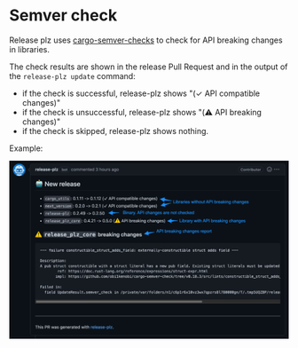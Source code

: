 # Semver check

Release plz uses [cargo-semver-checks](https://github.com/obi1kenobi/cargo-semver-checks)
to check for API breaking changes in libraries.

The check results are shown in the release Pull Request and in the output of the `release-plz update` command:

- if the check is successful, release-plz shows "(✓ API compatible changes)"
- if the check is unsuccessful, release-plz shows "(⚠️ API breaking changes)"
- if the check is skipped, release-plz shows nothing.

Example:

![pr](assets/pr.png)
